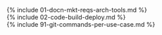 {% include 01-docn-mkt-reqs-arch-tools.md %} <br>
{% include 02-code-build-deploy.md %} <br>
{% include 91-git-commands-per-use-case.md %} <br>
